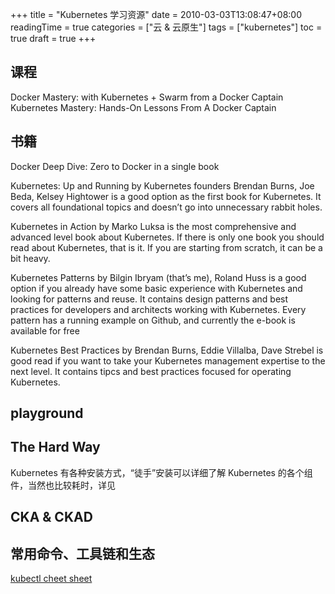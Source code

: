 +++
title = "Kubernetes 学习资源"
date = 2010-03-03T13:08:47+08:00
readingTime = true
categories = ["云 & 云原生"]
tags = ["kubernetes"]
toc = true
draft = true
+++

<!--more-->

## 课程

Docker Mastery: with Kubernetes + Swarm from a Docker Captain
Kubernetes Mastery: Hands-On Lessons From A Docker Captain

## 书籍

Docker Deep Dive: Zero to Docker in a single book

Kubernetes: Up and Running by Kubernetes founders Brendan Burns, Joe Beda, Kelsey Hightower is a good option as the first book for Kubernetes. It covers all foundational topics and doesn’t go into unnecessary rabbit holes.

Kubernetes in Action by Marko Luksa is the most comprehensive and advanced level book about Kubernetes. If there is only one book you should read about Kubernetes, that is it. If you are starting from scratch, it can be a bit heavy.

Kubernetes Patterns by Bilgin Ibryam (that’s me), Roland Huss is a good option if you already have some basic experience with Kubernetes and looking for patterns and reuse. It contains design patterns and best practices for developers and architects working with Kubernetes. Every pattern has a running example on Github, and currently the e-book is available for free

Kubernetes Best Practices by Brendan Burns, Eddie Villalba, Dave Strebel is good read if you want to take your Kubernetes management expertise to the next level. It contains tipcs and best practices focused for operating Kubernetes.

## playground

## The Hard Way

Kubernetes 有各种安装方式，“徒手”安装可以详细了解 Kubernetes 的各个组件，当然也比较耗时，详见

## CKA & CKAD

## 常用命令、工具链和生态

[kubectl cheet sheet](https://linuxacademy.com/site-content/uploads/2019/04/Kubernetes-Cheat-Sheet_07182019.pdf)
